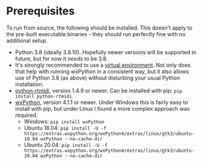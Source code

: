 # Prerequisites

To run from source, the following should be installed. This doesn't apply to the pre-built executable binaries - they should run perfectly fine with no additional setup.

- Python 3.8 (ideally 3.8.10). Hopefully newer versions will be supported in future, but for now it _needs_ to be 3.8.
- It's strongly recommended to use a [virtual environment](https://docs.python.org/3/tutorial/venv.html). Not only does that help with running wxPython in a consistent way, but it also allows use of Python 3.8 (as above) without disturbing your usual Python installation.
- [python-rtmidi](https://pypi.org/project/python-rtmidi/), version 1.4.9 or newer. Can be installed with pip: `pip install python-rtmidi`
- [wxPython](https://pypi.org/project/wxPython/), version 4.1.1 or newer. Under Windows this is fairly easy to install with pip, but under Linux I found a more complex approach was required.
  - Windows: `pip install wxPython`
  - Ubuntu 18.04: `pip install -U -f https://extras.wxpython.org/wxPython4/extras/linux/gtk3/ubuntu-18.04 wxPython --no-cache-dir`
  - Ubuntu 20.04: `pip install -U -f https://extras.wxpython.org/wxPython4/extras/linux/gtk3/ubuntu-20.04 wxPython --no-cache-dir`
